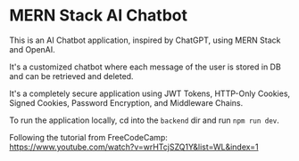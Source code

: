 
# MERN Stack AI Chatbot

This is an AI Chatbot application, inspired by ChatGPT, using MERN Stack and OpenAI.

It's a customized chatbot where each message of the user is stored in DB and can be retrieved and deleted.

It's a completely secure application using JWT Tokens, HTTP-Only Cookies, Signed Cookies, Password Encryption, and Middleware Chains.

To run the application locally, cd into the `backend` dir and run `npm run dev`.

Following the tutorial from FreeCodeCamp: https://www.youtube.com/watch?v=wrHTcjSZQ1Y&list=WL&index=1

